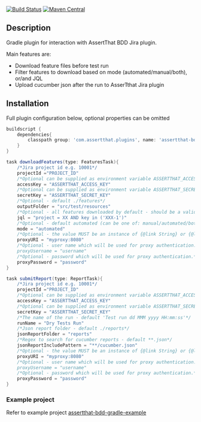 [![Build Status](https://travis-ci.org/assertthat/assertthat-bdd-maven-plugin.svg?branch=master)](https://travis-ci.org/assertthat/assertthat-bdd-gradle-tasks)
[![Maven Central](https://maven-badges.herokuapp.com/maven-central/com.assertthat.plugins/assertthat-bdd-gradle-tasks/badge.svg)](https://maven-badges.herokuapp.com/maven-central/com.assertthat.plugins/assertthat-bdd-gradle-tasks)

## Description

Gradle plugin for interaction with AssertThat BDD Jira plugin.

Main features are:

- Download feature files before test run
- Filter features to download based on mode (automated/manual/both), or/and JQL
- Upload cucumber json after the run to AsserTthat Jira plugin

## Installation

Full plugin configuration below, optional properties can be omitted

```groovy
buildscript {
    dependencies{
        classpath group: 'com.assertthat.plugins', name: 'assertthat-bdd-gradle-tasks', version: '1.1'
    }
}

task downloadFeatures(type: FeaturesTask){
    /*Jira project id e.g. 10001*/
    projectId ="PROJECT_ID"
    /*Optional can be supplied as environment variable ASSERTTHAT_ACCESS_KEY*/
    accessKey = "ASSERTTHAT_ACCESS_KEY"
    /*Optional can be supplied as environment variable ASSERTTHAT_SECRET_KEY*/
    secretKey = "ASSERTTHAT_SECRET_KEY"
    /*Optional - default ./features*/
    outputFolder = "src/test/resources"
    /*Optional - all features downloaded by default - should be a valid JQL*/
    jql = "project = XX AND key in ('XXX-1')"
    /*Optional - default automated (can be one of: manual/automated/both)*/
    mode = "automated"
    /*Optional - the value MUST be an instance of {@link String} or {@link java.net.URI}.*/
    proxyURI = "myproxy:8080"
    /*Optional - user name which will be used for proxy authentication.
    proxyUsername = "username"
    /*Optional - password which will be used for proxy authentication.*/
    proxyPassword = "password"
}

task submitReport(type: ReportTask){
    /*Jira project id e.g. 10001*/
    projectId ="PROJECT_ID"
    /*Optional can be supplied as environment variable ASSERTTHAT_ACCESS_KEY*/
    accessKey = "ASSERTTHAT_ACCESS_KEY"
    /*Optional can be supplied as environment variable ASSERTTHAT_SECRET_KEY*/
    secretKey = "ASSERTTHAT_SECRET_KEY"
    /*The name of the run - default 'Test run dd MMM yyyy HH:mm:ss'*/
    runName = "Dry Tests Run"
    /*Json report folder - default ./reports*/
    jsonReportFolder = "reports"
    /*Regex to search for cucumber reports - default **.json*/
    jsonReportIncludePattern = "**/cucumber.json"
    /*Optional - the value MUST be an instance of {@link String} or {@link java.net.URI}.*/
    proxyURI = "myproxy:8080"
    /*Optional - user name which will be used for proxy authentication.
    proxyUsername = "username"
    /*Optional - password which will be used for proxy authentication.*/
    proxyPassword = "password"
}

```

### Example project 

Refer to example project [assertthat-bdd-gradle-example](https://github.com/assertthat/assertthat-bdd-gradle-example)

